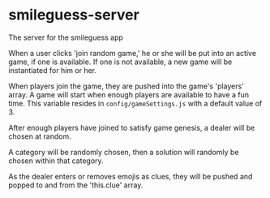 # smileguess-server
The server for the smileguess app

When a user clicks 'join random game,' he or she will be put into an active game, if one is available. If one is not available, a new game will be instantiated for him or her.

When players join the game, they are pushed into the game's 'players' array. A game will start when enough players are available to have a fun time. This variable resides in `config/gameSettings.js` with a default value of 3.

After enough players have joined to satisfy game genesis, a dealer will be chosen at random.

A category will be randomly chosen, then a solution will randomly be chosen within that category.

As the dealer enters or removes emojis as clues, they will be pushed and popped to and from the 'this.clue' array.

